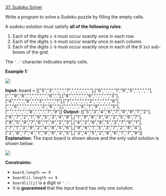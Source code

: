 [37. Sudoku Solver](https://leetcode.com/problems/sudoku-solver/)

Write a program to solve a Sudoku puzzle by filling the empty cells.

A sudoku solution must satisfy **all of the following rules**:

1. Each of the digits `1-9` must occur exactly once in each row.
2. Each of the digits `1-9` must occur exactly once in each column.
3. Each of the digits `1-9` must occur exactly once in each of the 9 `3x3` sub-boxes of the grid.

The `'.'` character indicates empty cells.

**Example 1:**

![](https://upload.wikimedia.org/wikipedia/commons/thumb/f/ff/Sudoku-by-L2G-20050714.svg/250px-Sudoku-by-L2G-20050714.svg.png)

**Input:** board = \[\["5","3",".",".","7",".",".",".","."\],\["6",".",".","1","9","5",".",".","."\],\[".","9","8",".",".",".",".","6","."\],\["8",".",".",".","6",".",".",".","3"\],\["4",".",".","8",".","3",".",".","1"\],\["7",".",".",".","2",".",".",".","6"\],\[".","6",".",".",".",".","2","8","."\],\[".",".",".","4","1","9",".",".","5"\],\[".",".",".",".","8",".",".","7","9"\]\]
**Output:** \[\["5","3","4","6","7","8","9","1","2"\],\["6","7","2","1","9","5","3","4","8"\],\["1","9","8","3","4","2","5","6","7"\],\["8","5","9","7","6","1","4","2","3"\],\["4","2","6","8","5","3","7","9","1"\],\["7","1","3","9","2","4","8","5","6"\],\["9","6","1","5","3","7","2","8","4"\],\["2","8","7","4","1","9","6","3","5"\],\["3","4","5","2","8","6","1","7","9"\]\]
**Explanation:** The input board is shown above and the only valid solution is shown below:

![](https://upload.wikimedia.org/wikipedia/commons/thumb/3/31/Sudoku-by-L2G-20050714_solution.svg/250px-Sudoku-by-L2G-20050714_solution.svg.png)

**Constraints:**

- `board.length == 9`
- `board[i].length == 9`
- `board[i][j]` is a digit or `'.'`.
- It is **guaranteed** that the input board has only one solution.
